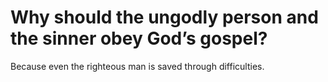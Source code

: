 # Why should the ungodly person and the sinner obey God’s gospel?

Because even the righteous man is saved through difficulties.
